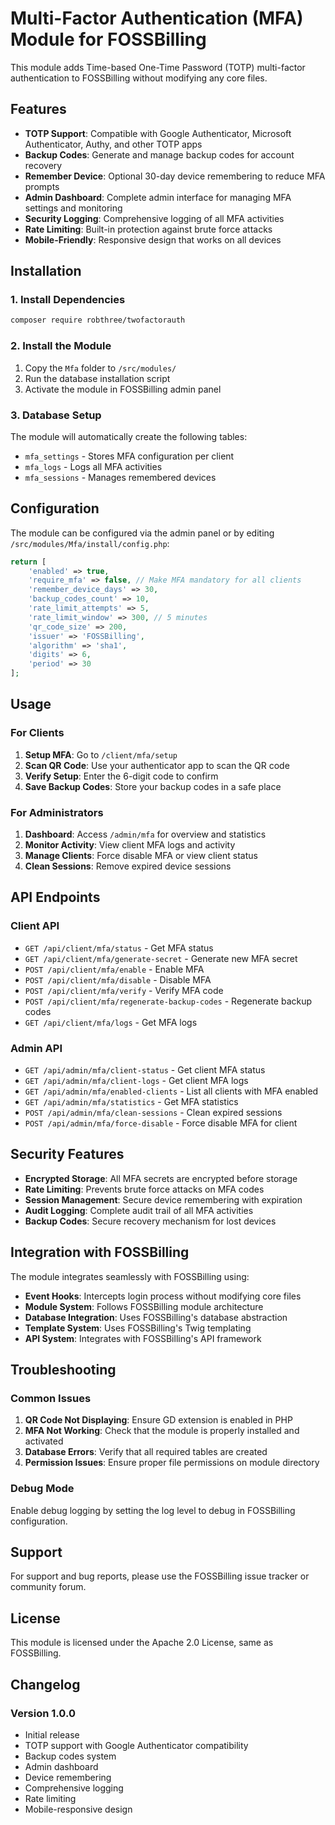 # Multi-Factor Authentication (MFA) Module for FOSSBilling

This module adds Time-based One-Time Password (TOTP) multi-factor authentication to FOSSBilling without modifying any core files.

## Features

- **TOTP Support**: Compatible with Google Authenticator, Microsoft Authenticator, Authy, and other TOTP apps
- **Backup Codes**: Generate and manage backup codes for account recovery
- **Remember Device**: Optional 30-day device remembering to reduce MFA prompts
- **Admin Dashboard**: Complete admin interface for managing MFA settings and monitoring
- **Security Logging**: Comprehensive logging of all MFA activities
- **Rate Limiting**: Built-in protection against brute force attacks
- **Mobile-Friendly**: Responsive design that works on all devices

## Installation

### 1. Install Dependencies

```bash
composer require robthree/twofactorauth
```

### 2. Install the Module

1. Copy the `Mfa` folder to `/src/modules/`
2. Run the database installation script
3. Activate the module in FOSSBilling admin panel

### 3. Database Setup

The module will automatically create the following tables:
- `mfa_settings` - Stores MFA configuration per client
- `mfa_logs` - Logs all MFA activities
- `mfa_sessions` - Manages remembered devices

## Configuration

The module can be configured via the admin panel or by editing `/src/modules/Mfa/install/config.php`:

```php
return [
    'enabled' => true,
    'require_mfa' => false, // Make MFA mandatory for all clients
    'remember_device_days' => 30,
    'backup_codes_count' => 10,
    'rate_limit_attempts' => 5,
    'rate_limit_window' => 300, // 5 minutes
    'qr_code_size' => 200,
    'issuer' => 'FOSSBilling',
    'algorithm' => 'sha1',
    'digits' => 6,
    'period' => 30
];
```

## Usage

### For Clients

1. **Setup MFA**: Go to `/client/mfa/setup`
2. **Scan QR Code**: Use your authenticator app to scan the QR code
3. **Verify Setup**: Enter the 6-digit code to confirm
4. **Save Backup Codes**: Store your backup codes in a safe place

### For Administrators

1. **Dashboard**: Access `/admin/mfa` for overview and statistics
2. **Monitor Activity**: View client MFA logs and activity
3. **Manage Clients**: Force disable MFA or view client status
4. **Clean Sessions**: Remove expired device sessions

## API Endpoints

### Client API

- `GET /api/client/mfa/status` - Get MFA status
- `GET /api/client/mfa/generate-secret` - Generate new MFA secret
- `POST /api/client/mfa/enable` - Enable MFA
- `POST /api/client/mfa/disable` - Disable MFA
- `POST /api/client/mfa/verify` - Verify MFA code
- `POST /api/client/mfa/regenerate-backup-codes` - Regenerate backup codes
- `GET /api/client/mfa/logs` - Get MFA logs

### Admin API

- `GET /api/admin/mfa/client-status` - Get client MFA status
- `GET /api/admin/mfa/client-logs` - Get client MFA logs
- `GET /api/admin/mfa/enabled-clients` - List all clients with MFA enabled
- `GET /api/admin/mfa/statistics` - Get MFA statistics
- `POST /api/admin/mfa/clean-sessions` - Clean expired sessions
- `POST /api/admin/mfa/force-disable` - Force disable MFA for client

## Security Features

- **Encrypted Storage**: All MFA secrets are encrypted before storage
- **Rate Limiting**: Prevents brute force attacks on MFA codes
- **Session Management**: Secure device remembering with expiration
- **Audit Logging**: Complete audit trail of all MFA activities
- **Backup Codes**: Secure recovery mechanism for lost devices

## Integration with FOSSBilling

The module integrates seamlessly with FOSSBilling using:

- **Event Hooks**: Intercepts login process without modifying core files
- **Module System**: Follows FOSSBilling module architecture
- **Database Integration**: Uses FOSSBilling's database abstraction
- **Template System**: Uses FOSSBilling's Twig templating
- **API System**: Integrates with FOSSBilling's API framework

## Troubleshooting

### Common Issues

1. **QR Code Not Displaying**: Ensure GD extension is enabled in PHP
2. **MFA Not Working**: Check that the module is properly installed and activated
3. **Database Errors**: Verify that all required tables are created
4. **Permission Issues**: Ensure proper file permissions on module directory

### Debug Mode

Enable debug logging by setting the log level to debug in FOSSBilling configuration.

## Support

For support and bug reports, please use the FOSSBilling issue tracker or community forum.

## License

This module is licensed under the Apache 2.0 License, same as FOSSBilling.

## Changelog

### Version 1.0.0
- Initial release
- TOTP support with Google Authenticator compatibility
- Backup codes system
- Admin dashboard
- Device remembering
- Comprehensive logging
- Rate limiting
- Mobile-responsive design